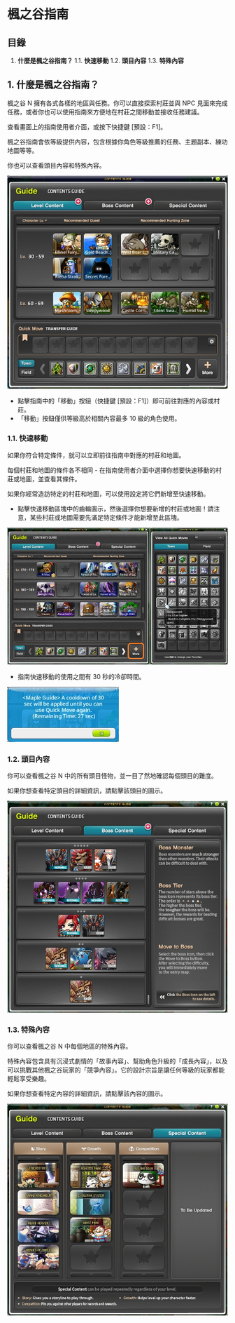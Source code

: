# 楓之谷指南
## 目錄
1.  **什麼是楓之谷指南？**
    1.1. **快速移動**
    1.2. **頭目內容**
    1.3. **特殊內容**
## 1. 什麼是楓之谷指南？

楓之谷 N 擁有各式各樣的地區與任務。你可以直接探索村莊並與 NPC 見面來完成任務，或者你也可以使用指南來方便地在村莊之間移動並接收任務建議。

查看畫面上的指南使用者介面，或按下快捷鍵 \[預設：F1\]。

楓之谷指南會依等級提供內容，包含根據你角色等級推薦的任務、主題副本、練功地圖等等。

你也可以查看頭目內容和特殊內容。

![](images/msn-101/beginners-guide/get-started/image_1747236256525_149.png)

*   點擊指南中的「移動」按鈕（快捷鍵 \[預設：F1\]）即可前往對應的內容或村莊。
*   「移動」按鈕僅供等級高於相關內容最多 10 級的角色使用。
### 1.1. 快速移動

如果你符合特定條件，就可以立即前往指南中對應的村莊和地圖。

每個村莊和地圖的條件各不相同 - 在指南使用者介面中選擇你想要快速移動的村莊或地圖，並查看其條件。

如果你經常造訪特定的村莊和地圖，可以使用設定將它們新增至快速移動。

*   點擊快速移動區塊中的齒輪圖示，然後選擇你想要新增的村莊或地圖！請注意，某些村莊或地圖需要先滿足特定條件才能新增至此區塊。

![](images/msn-101/beginners-guide/get-started/image_1747236256525_106.png)

*   指南快速移動的使用之間有 30 秒的冷卻時間。

![](images/msn-101/beginners-guide/get-started/image_1747236256525_569.png)

### 1.2. 頭目內容

你可以查看楓之谷 N 中的所有頭目怪物，並一目了然地確認每個頭目的難度。

如果你想查看特定頭目的詳細資訊，請點擊該頭目的圖示。

![](images/msn-101/beginners-guide/get-started/image_1747236256525_575.png)

### 1.3. 特殊內容

你可以查看楓之谷 N 中每個地區的特殊內容。

特殊內容包含具有沉浸式劇情的「故事內容」、幫助角色升級的「成長內容」，以及可以挑戰其他楓之谷玩家的「競爭內容」。它的設計宗旨是讓任何等級的玩家都能輕鬆享受樂趣。

如果你想查看特定內容的詳細資訊，請點擊該內容的圖示。

![](images/msn-101/beginners-guide/get-started/image_1747236256525_265.png)